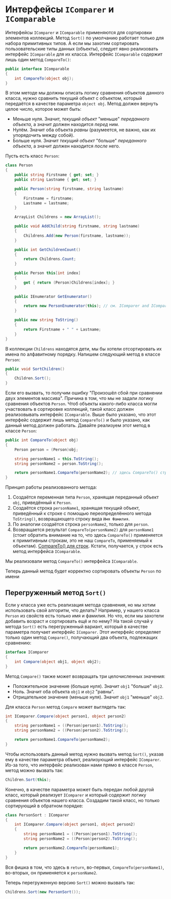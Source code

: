 ﻿# Интерфейсы `IComparer` и `IComparable`

Интерфейсы `IComparer` и `IComparable` применяются для сортировки элементов коллекций. Метод `Sort()` по умолчанию работает только для набора примитивных типов. А если мы захотим сортировать пользовательские типы данных (объекты), следует явно реализовать интерфейс `IComparable` для их класса. Интерфейс `IComparable` содержит лишь один метод `CompareTo()`:

```csharp
public interface IComparable
{
    int CompareTo(object obj);
}
```

В этом методе мы должны описать логику сравнения объектов данного класса, нужно сравнить текущий объект с объектом, который передаётся в качестве параметра `object obj`. Метод должен вернуть целое число, которое может быть:

 - Меньше нуля. Значит, *текущий объект* "меньше" *переданного объекта*, а значит должен находится *перед* ним.
 - Нулём. Значит оба объекта *равны* (разумеется, не важно, как их упорядочить между собой).
 - Больше нуля. Значит *текущий объект* "больше" *переданного объекта*, а значит должен находится *после* него.

Пусть есть класс `Person`:

```csharp
class Person
{
    public string Firstname { get; set; }
    public string Lastname { get; set; }

    public Person(string firstname, string lastname)
    {
        Firstname = firstname;
        Lastname = lastname;
    }

    ArrayList Childrens = new ArrayList();

    public void AddChild(string firstname, string lastname)
    {
        Childrens.Add(new Person(firstname, lastname));
    }

    public int GetChildrenCount()
    {
        return Childrens.Count;
    }

    public Person this[int index]
    {
        get { return (Person)Childrens[index]; }
    }

    public IEnumerator GetEnumerator()
    {
        return new PersonEnumerator(this); // см. IComparer and IComparable/PersonEnumerator.cs
    }

    public new string ToString()
    {
        return Firstname + " " + Lastname;
    }
}
```

В коллекции `Childrens` находятся дети, мы бы хотели отсортировать их имена по алфавитному порядку. Напишем следующий метод в классе `Person`:

```csharp
public void SortChildren()
{
    Children.Sort();
}
```

Если его вызвать, то получим ошибку "Произошёл сбой при сравнении двух элементов массива". Причина в том, что мы не задали логику сравнения объектов `Person`. Чтоб объекты какого-либо класса могли участвовать в сортировке коллекций, такой класс должен реализовывать интерфейс `IComparable`. Выше было указано, что этот интерфейс содержит лишь метод `CompareTo()` и было указано, как данный метод должен работать. Давайте реализуем этот метод в классе `Person`:

```csharp
public int CompareTo(object obj)
{
    Person person = (Person)obj;

    string personName1 = this.ToString();
    string personName2 = person.ToString();

    return personName1.CompareTo(personName2); // здесь CompareTo() строковый, он применяется к строке (примитиву)
}
```

Принцип работы реализованного метода:

 1. Создаётся переменная типа `Person`, хранящая переданный объект `obj`, приведённый к `Person`.
 2. Создаётся строка `personName1`, хранящая текущий объект, приведённый к строке с помощью переопределённого метода `ToString()`, возвращающего строку вида `Имя Фамилия`.
 3. По аналогии создаётся строка `personName2`, только для `person`.
 4. Возвращается результат `CompareTo(personName2)` для `personName1` (стоит обратить внимание на то, что здесь `CompareTo()` применяется к примитивным строкам, это не наш `CompareTo`, применяемый к объектам). [CompareTo() для строк](https://docs.microsoft.com/ru-ru/dotnet/api/system.string.compareto). Кстати, получается, у строк есть метод интерфейса `IComparable`.

Мы реализовали метод `CompareTo()` интерфейса `IComparable`.

Теперь данный метод будет корректно сортировать объекты `Person` по имени

## Перегруженный метод `Sort()`

Если у класса уже есть реализация метода сравнения, но мы хотим использовать свой алгоритм, что делать? Например, у нашего класса `Person` из свойств есть только имя и фамилия. Но что, если мы захотели добавить возраст и сортировать ещё и по нему? На такой случай у метода `Sort()` есть перегруженный вариант, который в качестве параметра получает интерфейс `IComparer`. Этот интерфейс определяет только один метод `Compare()`, получающий два объекта, подлежащих сравнению:

```csharp
interface IComparer
{
    int Compare(object obj1, object obj2);
}
```

Метод `Compare()` также может возвращать три целочисленных значения:

 - Положительное значение (больше нуля). Значит `obj1` "больше" `obj2`.
 - Ноль. Значит оба объекта `obj1` и `obj2` "равны".
 - Отрицательное значение (меньше нуля). Значит `obj1` "меньше" `obj2`.

Для класса `Person` метод `Compare` может выглядеть так:

```csharp
int IComparer.Compare(object person1, object person2)
{
    string personName1 = ((Person)person1).ToString();
    string personName2 = ((Person)person2).ToString();

    return personName1.CompareTo(personName2);
}
```

Чтобы использовать данный метод нужно вызвать метод `Sort()`, указав ему в качестве параметра объект, реализующий интерфейс `IComparer`. Из-за того, что интерфейс реализован нами прямо в классе `Person`, метод можно вызвать так:

```csharp
Children.Sort(this);
```

Конечно, в качестве параметра может быть передан любой другой класс, который реализует `IComparer` и который содержит логику сравнения объектов нашего класса. Создадим такой класс, но только сортирующий в обратном порядке:

```csharp
class PersonSort : IComparer
{
    int IComparer.Compare(object person1, object person2)
    {
        string personName1 = ((Person)person1).ToString();
        string personName2 = ((Person)person2).ToString();

        return personName2.CompareTo(personName1);
    }
}
```

Вся фишка в том, что здесь в `return`, во-первых, `CompareTo(personName1)`, во-вторых, он применяется к `personName2`.

Теперь перегруженную версию `Sort()` можно вызвать так:

```csharp
Childrens.Sort(new PersonSort());
```
